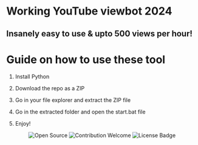 # Working YouTube viewbot 2024

## Insanely easy to use & upto 500 views per hour!

# Guide on how to use these tool

1. Install Python 

2. Download the repo as a ZIP

3. Go in your file explorer and extract the ZIP file

4. Go in the extracted folder and open the start.bat file

5. Enjoy!

<p align="center">
  <img src="https://badges.frapsoft.com/os/v1/open-source.svg?v=103" alt="Open Source">
  <img src="https://img.shields.io/badge/contributions-welcome-brightgreen.svg?style=flat" alt="Contribution Welcome">
  <img src="https://img.shields.io/badge/License-GPLv3-blue.svg" alt="License Badge">
</p>